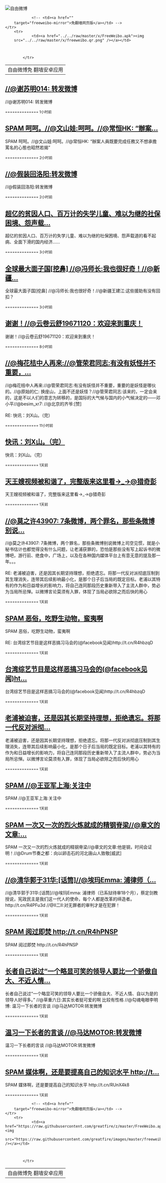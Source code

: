 

<img src="../../raw/master/x/freeweibo.png" alt="自由微博"/>
<table>
    <tr>
                <td>自由微博免
        翻墙安卓应用</td>
                
        
        
                <!-- <td><a href=""
        target="freeweibo-mirror">免翻墙网页版</a></td> -->
    </tr>
        <tr>
                <td><a href="../../raw/master/x/FreeWeibo.apk"><img
        src="../../raw/master/x/freeweibo.qr.png" /></a></td>
                
                
        
            </tr>
</table>
<h2>
	<a href="https://freeweibo.com/weibo/3918180764299910" target="freeweibo-mirror">//@谢苏明014: 转发微博</a>
</h2>
<p>//@谢苏明014: 转发微博</p>
<p>
	<small> ============== 1小时前</small>
</p><h2>
	<a href="https://freeweibo.com/weibo/3918175110644605" target="freeweibo-mirror">SPAM 呵呵。//@文山娃:呵呵。//@常恒HK: “辦案…</a>
</h2>
<p>SPAM 呵呵。//@文山娃:呵呵。//@常恒HK: “辦案人員既要完成任務又不想承擔罵名的心態也昭然若揭”</p>
<p>
	<small> ============== 2小时前</small>
</p><h2>
	<a href="https://freeweibo.com/weibo/3918171410748497" target="freeweibo-mirror">//@假装回洛阳:转发微博</a>
</h2>
<p>//@假装回洛阳:转发微博</p>
<p>
	<small> ============== 2小时前</small>
</p><h2>
	<a href="https://freeweibo.com/weibo/3918156005351047" target="freeweibo-mirror">超亿的贫因人口、百万计的失学儿童、难以为继的社保困境、怨声载…</a>
</h2>
<p>超亿的贫因人口、百万计的失学儿童、难以为继的社保困境、怨声载道的看不起病、全面下滑的国内经济……</p>
<p>
	<small> ============== 3小时前</small>
</p><h2>
	<a href="https://freeweibo.com/weibo/3918149981908999" target="freeweibo-mirror">全球最大面子国[挖鼻] //@冯师长:我也很好奇！//@新疆…</a>
</h2>
<p>全球最大面子国[挖鼻] //@冯师长:我也很好奇！//@新疆王建江:这些援助有没有回扣？</p>
<p>
	<small> ============== 3小时前</small>
</p><h2>
	<a href="https://freeweibo.com/weibo/3918084420666181" target="freeweibo-mirror">谢谢！//@云卷云舒19671120：欢迎来到重庆！</a>
</h2>
<p>谢谢！//@云卷云舒19671120：欢迎来到重庆！</p>
<p>
	<small> ============== 8小时前</small>
</p><h2>
	<a href="https://freeweibo.com/weibo/3918024274663980" target="freeweibo-mirror">//@梅花桔中人再来://@管荣君同志:有没有妖怪并不重要，…</a>
</h2>
<p>//@梅花桔中人再来://@管荣君同志:有没有妖怪并不重要，重要的是妖怪是哪伙的。//@原始的仁: 换座山，上面不还是妖怪？//@管荣君同志:该来的，一定会来的，这是不以人们的意志为转移的，是国际的大气候与国内的小气候决定的——邓小平//@besim_xr7: //@北京的齐爷:[赞]<br><br>RE: 快讯：刘X山。（完）</p>
<p>
	<small> ============== 11小时前</small>
</p><h2>
	<a href="https://freeweibo.com/weibo/3917983698998751" target="freeweibo-mirror">快讯：刘X山。（完）</a>
</h2>
<p>快讯：刘X山。（完）</p>
<p>
	<small> ============== 1天前</small>
</p><h2>
	<a href="https://freeweibo.com/weibo/3917938912393536" target="freeweibo-mirror">天王嫂视频被和谐了，完整版来这里看→_→@猎奇彭</a>
</h2>
<p>天王嫂视频被和谐了，完整版来这里看→_→@猎奇彭</p>
<p>
	<small> ============== 1天前</small>
</p><h2>
	<a href="https://freeweibo.com/weibo/3917889164006348" target="freeweibo-mirror">//@莫之许43907: 7条微博，两个罪名，那些条微博别说…</a>
</h2>
<p>//@莫之许43907: 7条微博，两个罪名，那些条微博别说微博上司空见惯，就是小秘书估计也都觉得没有什么问题，让老浦获罪的，恐怕是那些没有写上起诉书的微博吧，游行前、绝食中，广场上，以及在各种国内媒体平台上有意无意的提及那一年。。。<br><br>RE: 老浦被迫害，还是因其长期坚持理想，拒绝遗忘。将那一代反对派彻底压制到其生理消失，连带其后续影响最小化，是那个日子后当局的既定目标。老浦以其特有的作为和日益增长的影响力，将自己连同那段历史重新带入了主流人群中，势必为当局所忌惮。以微博言论莫须有入罪，体现了当局必欲除之而后快的用心</p>
<p>
	<small> ============== 1天前</small>
</p><h2>
	<a href="https://freeweibo.com/weibo/3917867021902683" target="freeweibo-mirror">SPAM 恶俗，吃野生动物，蛮夷啊</a>
</h2>
<p>SPAM 恶俗，吃野生动物，蛮夷啊<br><br>RE: 台湾综艺节目是这样恶搞习马会的(@facebook见闻)http://t.cn/R4hbzqD</p>
<p>
	<small> ============== 1天前</small>
</p><h2>
	<a href="https://freeweibo.com/weibo/3917865633684465" target="freeweibo-mirror">台湾综艺节目是这样恶搞习马会的(@facebook见闻)ht…</a>
</h2>
<p>台湾综艺节目是这样恶搞习马会的(@facebook见闻)http://t.cn/R4hbzqD</p>
<p>
	<small> ============== 1天前</small>
</p><h2>
	<a href="https://freeweibo.com/weibo/3917835728161959" target="freeweibo-mirror">老浦被迫害，还是因其长期坚持理想，拒绝遗忘。将那一代反对派彻…</a>
</h2>
<p>老浦被迫害，还是因其长期坚持理想，拒绝遗忘。将那一代反对派彻底压制到其生理消失，连带其后续影响最小化，是那个日子后当局的既定目标。老浦以其特有的作为和日益增长的影响力，将自己连同那段历史重新带入了主流人群中，势必为当局所忌惮。以微博言论莫须有入罪，体现了当局必欲除之而后快的用心</p>
<p>
	<small> ============== 1天前</small>
</p><h2>
	<a href="https://freeweibo.com/weibo/3917793777411532" target="freeweibo-mirror">SPAM  //@王亚军上海:关注中</a>
</h2>
<p>SPAM  //@王亚军上海:关注中</p>
<p>
	<small> ============== 1天前</small>
</p><h2>
	<a href="https://freeweibo.com/weibo/3917793646634697" target="freeweibo-mirror">SPAM 一次又一次的烈火炼就成的精钢脊梁//@章文的文章:…</a>
</h2>
<p>SPAM 一次又一次的烈火炼就成的精钢脊梁//@章文的文章:他是钢，时间会证明！//@Drum节奏之都：向以卵击石的河北唐山人致敬[威武]</p>
<p>
	<small> ============== 1天前</small>
</p><h2>
	<a href="https://freeweibo.com/weibo/3917788978652949" target="freeweibo-mirror">//@清华郭于31华:[话筒]//@埃玛Emma: 浦律师（…</a>
</h2>
<p>//@清华郭于31华:[话筒]//@埃玛Emma: 浦律师（已系狱待审18个月），蔡定剑教授说，宪政民主是我们这一代人的使命，每个人都是改革的缔造者。 http://t.cn/R4PFu3d //@II二II:对无罪者的审判才是在犯罪！</p>
<p>
	<small> ============== 1天前</small>
</p><h2>
	<a href="https://freeweibo.com/weibo/3917772024959759" target="freeweibo-mirror">SPAM 阅过即焚 http://t.cn/R4hPNSP</a>
</h2>
<p>SPAM 阅过即焚 http://t.cn/R4hPNSP</p>
<p>
	<small> ============== 1天前</small>
</p><h2>
	<a href="https://freeweibo.com/weibo/3917763402063885" target="freeweibo-mirror">长者自己说过“一个略显可笑的领导人要比一个骄傲自大、不近人情…</a>
</h2>
<p>长者自己说过“一个略显可笑的领导人要比一个骄傲自大、不近人情、自以为是的领导人好得多。” //@草重六日:其实长者挺可爱的啊 比较有性格 //@勾魂电眼李明博: 温习一下长者的言谈 //@马达MOTOR:转发微博</p>
<p>
	<small> ============== 1天前</small>
</p><h2>
	<a href="https://freeweibo.com/weibo/3917761564641977" target="freeweibo-mirror">温习一下长者的言谈 //@马达MOTOR:转发微博</a>
</h2>
<p>温习一下长者的言谈 //@马达MOTOR:转发微博</p>
<p>
	<small> ============== 1天前</small>
</p><h2>
	<a href="https://freeweibo.com/weibo/3917759333231850" target="freeweibo-mirror">SPAM 媒体啊，还是要提高自己的知识水平 http://t…</a>
</h2>
<p>SPAM 媒体啊，还是要提高自己的知识水平 http://t.cn/RUnX4k8</p>
<p>
	<small> ============== 1天前</small>
</p>
<table>
    <tr>
                <td>自由微博免
        翻墙安卓应用</td>
                
        
        
                <!-- <td><a href=""
        target="freeweibo-mirror">免翻墙网页版</a></td> -->
    </tr>
        <tr>
                <td><a href="https://raw.githubusercontent.com/greatfire/z/master/FreeWeibo.apk"><img
        src="https://raw.githubusercontent.com/greatfire/images/master/freeweibo.qr.png" /></a></td>
                
                
        
            </tr>
</table>
